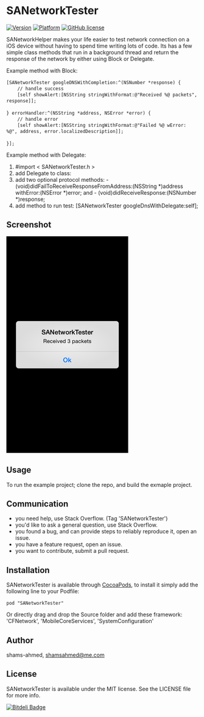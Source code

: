 # SANetworkTester

[![Version](http://cocoapod-badges.herokuapp.com/v/SANetworkTester/badge.png)](http://cocoadocs.org/docsets/SANetworkTester)
[![Platform](http://cocoapod-badges.herokuapp.com/p/SANetworkTester/badge.png)](http://cocoadocs.org/docsets/SANetworkTester)
[![GitHub license](https://img.shields.io/badge/license-MIT-blue.svg)](https://raw.githubusercontent.com/shams-ahmed/SANetworkTester/master/LICENSE)

SANetworkHelper makes your life easier to test network connection on a iOS device without having to spend time writing lots of code. Its has a few simple class methods that run in a background thread and return the response of the network by either using Block or Delegate.

Example method with Block:

    [SANetworkTester googleDNSWithCompletion:^(NSNumber *response) {
        // handle success
        [self showAlert:[NSString stringWithFormat:@"Received %@ packets", response]];
        
    } errorHandler:^(NSString *address, NSError *error) {
        // handle error
        [self showAlert:[NSString stringWithFormat:@"Failed %@ wError: %@", address, error.localizedDescription]];

    }];

Example method with Delegate:

1. #import < SANetworkTester.h >
2. add Delegate to class: <SANetworkTesterDelegate>
3. add two optional protocol methods: - (void)didFailToReceiveResponseFromAddress:(NSString *)address withError:(NSError *)error; and - (void)didReceiveResponse:(NSNumber *)response;
5. add method to run test: [SANetworkTester googleDnsWithDelegate:self];

## Screenshot
<img src="https://raw.githubusercontent.com/shams-ahmed/SANetworkTester/master/Resources/Screenshot.png">

## Usage

To run the example project; clone the repo, and build the exmaple project.

## Communication

- you need help, use Stack Overflow. (Tag 'SANetworkTester')
- you'd like to ask a general question, use Stack Overflow.
- you found a bug, and can provide steps to reliably reproduce it, open an issue.
- you have a feature request, open an issue.
- you want to contribute, submit a pull request.


## Installation

SANetworkTester is available through [CocoaPods](http://cocoapods.org), to install
it simply add the following line to your Podfile:

    pod "SANetworkTester"

Or directly drag and drop the Source folder and add these framework: 'CFNetwork', 'MobileCoreServices', 'SystemConfiguration'

## Author

shams-ahmed, shamsahmed@me.com

## License

SANetworkTester is available under the MIT license. See the LICENSE file for more info.



[![Bitdeli Badge](https://d2weczhvl823v0.cloudfront.net/shams-ahmed/sanetworktester/trend.png)](https://bitdeli.com/free "Bitdeli Badge")

